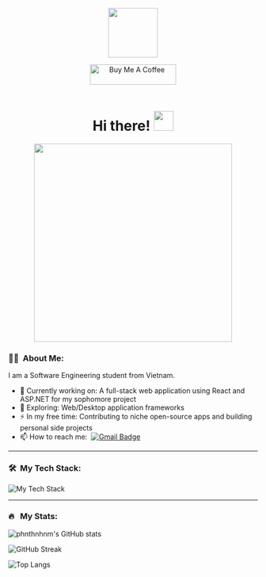 <p align="center"><img src="https://i.giphy.com/media/v1.Y2lkPTc5MGI3NjExbW8zcGV1aWx1NjFqMXY1d3BrdDdlbDJraDNrMGV2OWQzaGIzM2dwdCZlcD12MV9pbnRlcm5hbF9naWZfYnlfaWQmY3Q9dHM/Uaxj062PavgqZRhVkS/giphy.gif" width="100"/></p>

<p align="center"><a href="https://www.buymeacoffee.com/phnthnhnm" target="_blank"><img src="https://cdn.buymeacoffee.com/buttons/default-orange.png" alt="Buy Me A Coffee" height="41" width="174"></a></p>

<p align="center"><img src="https://komarev.com/ghpvc/?username=phnthnhnm&style=flat-square&color=blue" alt=""></p>

<h1 align="center">Hi there! <img src="https://i.giphy.com/media/v1.Y2lkPTc5MGI3NjExeHBtY3FkbzB1ZWxlNWF1bG45ejQ2M3ZlNWI4bDA4NDhneXUwd3Y5ciZlcD12MV9pbnRlcm5hbF9naWZfYnlfaWQmY3Q9cw/hvRJCLFzcasrR4ia7z/giphy.gif" width="40"></h1>

<p align="center"><img src="https://i.giphy.com/media/v1.Y2lkPTc5MGI3NjExbnJseHJ6cW5nejVjazVlaW5tNGtwcnMzdHh4YnlpaWp0enUyMjI5diZlcD12MV9pbnRlcm5hbF9naWZfYnlfaWQmY3Q9cw/Zebztgv7jmkoLe1DoY/giphy.gif" width="400" height="400"  /></p>

### :man_technologist: &nbsp;About Me:

I am a Software Engineering student from Vietnam.

- 🔭 Currently working on: A full-stack web application using React and ASP.NET for my sophomore project
- 🌱 Exploring: Web/Desktop application frameworks
- ⚡ In my free time: Contributing to niche open-source apps and building personal side projects
- 📫 How to reach me: &nbsp;[![Gmail Badge](https://img.shields.io/badge/Gmail-D14836?style=flat&logo=gmail&logoColor=white)](phnthnhnm0612@gmail.com)

---

### 🛠 &nbsp;My Tech Stack:

![My Tech Stack](https://github-readme-tech-stack.vercel.app/api/cards?fontWeight=normal&lineCount=1&theme=catppuccin_frappe&hideTitle=true&bg=%23303446&badge=%23292c3c&border=%23737994&titleColor=%2381c8be&line1=blazor%2CBlazor%2C512BD4%3B.net%2C.NET%2C512BD4%3Bpostgresql%2CPostgreSQL%2C4169E1%3B)

---

### 🔥 &nbsp; My Stats:

![phnthnhnm's GitHub stats](https://github-readme-stats-phi-olive-19.vercel.app/api?username=phnthnhnm&show_icons=true&hide_title=true&show=reviews,discussions_started,discussions_answered,prs_merged,prs_merged_percentage&bg_color=303446&text_color=c6d0f5&icon_color=ca9ee6&title_color=81c8be&card_width=500)

![GitHub Streak](https://streak-stats.demolab.com?user=phnthnhnm&theme=catppuccin-frappe&card_width=500&card_height=200)

![Top Langs](https://github-readme-stats-phi-olive-19.vercel.app/api/top-langs/?username=phnthnhnm&layout=compact&bg_color=303446&text_color=c6d0f5&icon_color=ca9ee6&title_color=81c8be&card_width=500)
